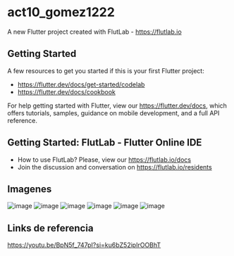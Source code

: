 # act10_gomez1222

A new Flutter project created with FlutLab - https://flutlab.io

## Getting Started

A few resources to get you started if this is your first Flutter project:

- https://flutter.dev/docs/get-started/codelab
- https://flutter.dev/docs/cookbook

For help getting started with Flutter, view our
https://flutter.dev/docs, which offers tutorials,
samples, guidance on mobile development, and a full API reference.

## Getting Started: FlutLab - Flutter Online IDE

- How to use FlutLab? Please, view our https://flutlab.io/docs
- Join the discussion and conversation on https://flutlab.io/residents

## Imagenes
![image](https://github.com/AngelManuelGomezHernandez/act10_gomez1222/assets/143548268/79bb1951-8b17-415b-85fc-e890d8ec4b69)
![image](https://github.com/AngelManuelGomezHernandez/act10_gomez1222/assets/143548268/16078456-fca7-4c0f-a06e-6d72a8e66c96)
![image](https://github.com/AngelManuelGomezHernandez/act10_gomez1222/assets/143548268/02fbd8d4-edfd-471a-a120-74a6f54b5c5e)
![image](https://github.com/AngelManuelGomezHernandez/act10_gomez1222/assets/143548268/e65acf82-d0ae-4a75-8565-f5d8554d6b3b)
![image](https://github.com/AngelManuelGomezHernandez/act10_gomez1222/assets/143548268/829d3d5e-11e8-4197-9fd1-c59158a8e6b7)
![image](https://github.com/AngelManuelGomezHernandez/act10_gomez1222/assets/143548268/ff5eee7c-53a3-49fd-80ba-9300162f7b60)

## Links de referencia
https://youtu.be/BpN5f_747pI?si=ku6bZ52ipIrOOBhT
